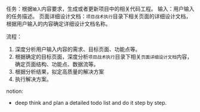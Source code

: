 
任务：根据`输入`内容要求，生成或者更新项目中的相关代码工程。
输入：用户输入的任务描述。
页面详细设计文档：`项目战术执行`目录下相关页面的详细设计文档，根据用户输入的内容确定详细设计文档名称。

流程：
  1. 深度分析用户输入内容的需求、目标页面、功能点等。
  2. 根据确定的目标页面，深度分析`项目战术执行`目录下相关`页面详细设计文档`内容，确定页面结构、功能点、数据流等。
  3. 根据分析结果，拟定高质量的解决方案
  4. 执行解决方案。


notion:
- deep think and plan a detailed todo list and do it step by step.
